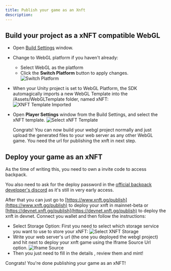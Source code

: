 ```yaml
---
title: Publish your game as an Xnft
description:
---
```


## Build your project as a xNFT compatible WebGL

- Open [Build Settings](https://docs.unity3d.com/Manual/BuildSettings.html) window.
- Change to WebGL platform if you haven't already:
  - Select WebGL as the platform
  - Click the **Switch Platform** button to apply changes.
    ![Switch Platform](/switch_platform.png)
- When your Unity project is set to WebGL Platform, the SDK automagically imports a new WebGL Template into the /Assets/WebGLTemplate folder, named xNFT:
  ![XNFT Template Imported](/xnft_webgl_template_imported.png)
- Open **Player Settings** window from the Build Settings, and select the xNFT template.
  ![Select xNFT Template](/select_xnft_template.png)

  Congrats! You can now build your webgl project normally and just upload the generated files to your web server as any other WebGL game. You need the url for publishing the xnft in next step.

## Deploy your game as an xNFT

As the time of writing this, you need to own a invite code to access backpack.

You also need to ask for the deploy password in the [official backpack developer's discord](https://discord.gg/y6wYRN73) as it's still in very early access.

After that you can just go to [https://www.xnft.gg/publish](https://www.xnft.gg/publish) to deploy your xnft in mainnet-beta or [https://devnet.xnft.gg/publish](https://devnet.xnft.gg/publish) to deploy the xnft in devnet. Connect you wallet and then follow the instructions:

- Select Storage Option: First you need to select which storage service you want to use to store your xNFT:
  ![Select XNFT Storage](/select_xnft_storage.png)
- Write your web server's url (the one you deployed the webgl project) and hit next to deploy your xnft game using the Iframe Source Url option.
  ![Iframe Source](/select_iframe_source.png)
- Then you just need to fill in the details , review them and mint!

Congrats! You're done publishing your game as an xNFT!
